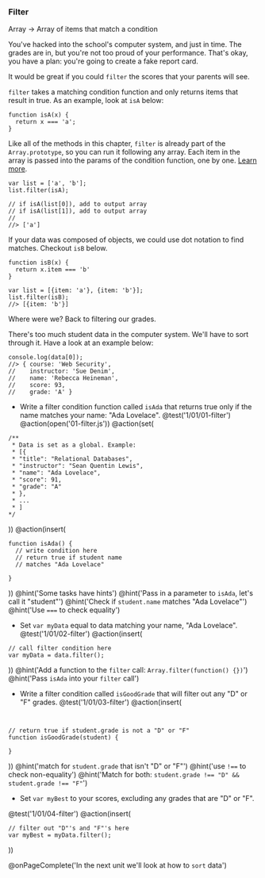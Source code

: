### Filter
Array -> Array of items that match a condition

You've hacked into the school's computer system, and just in time. The grades are in, but you're not too proud of your performance. That's okay, you have a plan: you're going to create a fake report card.

It would be great if you could `filter` the scores that your parents will see.

`filter` takes a matching condition function and only returns items that result in true. As an example, look at `isA` below:

```
function isA(x) {
  return x === 'a';
}
```


Like all of the methods in this chapter, `filter` is already part of the `Array.prototype`, so you can run it following any array. Each item in the array is passed into the params of the condition function, one by one. [Learn more](https://developer.mozilla.org/en-US/docs/Web/JavaScript/Reference/Global_Objects/Array/filter).

```
var list = ['a', 'b'];
list.filter(isA);

// if isA(list[0]), add to output array
// if isA(list[1]), add to output array
//
//> ['a']
```

If your data was composed of objects, we could use dot notation to find matches. Checkout `isB` below.

```
function isB(x) {
  return x.item === 'b'
}

var list = [{item: 'a'}, {item: 'b'}];
list.filter(isB);
//> [{item: 'b'}]
```

Where were we? Back to filtering our grades.

There's too much student data in the computer system. We'll have to sort through it. Have a look at an example below:

```
console.log(data[0]);
//> { course: 'Web Security',
//    instructor: 'Sue Denim',
//    name: 'Rebecca Heineman',
//    score: 93,
//    grade: 'A' }
```

+ Write a filter condition function called `isAda` that returns true only if the name matches your name: "Ada Lovelace".
@test('1/01/01-filter')
@action(open('01-filter.js'))
@action(set(
```
/**
 * Data is set as a global. Example:
 * [{
 * "title": "Relational Databases",
 * "instructor": "Sean Quentin Lewis",
 * "name": "Ada Lovelace",
 * "score": 91,
 * "grade": "A"
 * },
 * ...
 * ]
*/
```
))
@action(insert(
```
function isAda() {
  // write condition here
  // return true if student name
  // matches "Ada Lovelace"

}
```
))
@hint('Some tasks have hints')
@hint('Pass in a parameter to `isAda`, let's call it "student"')
@hint('Check if `student.name` matches "Ada Lovelace"')
@hint('Use `===` to check equality')

+ Set `var myData` equal to data matching your name, "Ada Lovelace".
@test('1/01/02-filter')
@action(insert(
```
// call filter condition here
var myData = data.filter();
```
))
@hint('Add a function to the `filter` call: `Array.filter(function() {})`')
@hint('Pass `isAda` into your `filter` call')

+ Write a filter condition called `isGoodGrade` that will filter out any "D" or "F" grades.
@test('1/01/03-filter')
@action(insert(
```


// return true if student.grade is not a "D" or "F"
function isGoodGrade(student) {

}
```
))
@hint('match for `student.grade` that isn't "D" or "F"')
@hint('use `!==` to check non-equality')
@hint('Match for both: `student.grade !== "D" && student.grade !== "F"`')

+ Set `var myBest` to your scores, excluding any grades that are "D" or "F".

@test('1/01/04-filter')
@action(insert(
```
// filter out "D"'s and "F"'s here
var myBest = myData.filter();

```
))

@onPageComplete('In the next unit we'll look at how to `sort` data')

